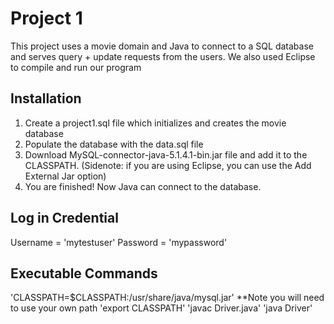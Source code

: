 # Project 1 

This project uses a movie domain and Java to connect to a SQL database and serves query + update requests from the users. We also used Eclipse to compile and run our program

## Installation

1. Create a project1.sql file which initializes and creates the movie database
2. Populate the database with the data.sql file 
3. Download MySQL-connector-java-5.1.4.1-bin.jar file and add it to the CLASSPATH. (Sidenote: if you are using Eclipse, you can use the Add External Jar option) 
4. You are finished! Now Java can connect to the database.


## Log in Credential
Username = 'mytestuser'
Password = 'mypassword'

## Executable Commands
'CLASSPATH=$CLASSPATH:/usr/share/java/mysql.jar' **Note you will need to use your own path
'export CLASSPATH'
'javac Driver.java'
'java Driver'
